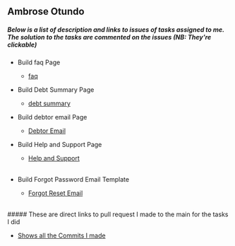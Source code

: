 ## Ambrose Otundo

##### Below is a list of description and links to issues of tasks assigned to me. The solution to the tasks are commented on the issues *(NB: They're clickable)*

* Build faq Page <br>
    - [faq](https://github.com/zuri-training/proj_debtors-team-36/pull/74)
    
* Build Debt Summary Page <br>
    - [debt summary](https://github.com/zuri-training/proj_debtors-team-36/pull/81)

* Build debtor email Page <br>
    - [Debtor Email](https://github.com/zuri-training/proj_debtors-team-36/pull/91)
* Build Help and Support Page <br>
    - [Help and Support](https://github.com/zuri-training/proj_debtors-team-36/pull/90)
    <br>
* Build Forgot Password Email Template
    - [Forgot Reset Email](https://github.com/zuri-training/proj_debtors-team-36/pull/119)
<br>
##### These are direct links to pull request I made to the main for the tasks I did

* [Shows all the Commits I made](https://github.com/zuri-training/proj_debtors-team-36/pulls?q=is%3Apr+author%3AAmbroseOtundo+is%3Aclosed)
